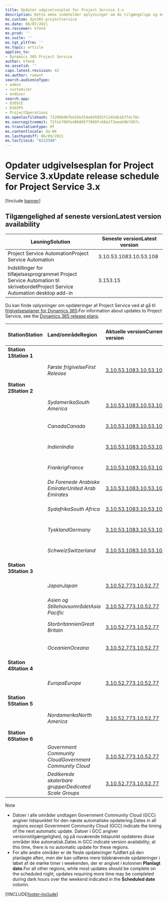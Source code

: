 ```yaml
---
title: Opdater udgivelsesplan for Project Service 3.x
description: Dette emne indeholder oplysninger om de tilgængelige og kommende udgivelser af Dynamics 365 Project Service Automation.
ms.custom: dyn365-projectservice
ms.date: 06/07/2021
ms.reviewer: kfend
ms.prod: ''
ms.suite: ''
ms.tgt_pltfrm: ''
ms.topic: article
applies_to:
- Dynamics 365 Project Service
author: kfend
ms.assetid: ''
caps.latest.revision: 42
ms.author: rumant
search.audienceType:
- admin
- customizer
- enduser
search.app:
- D365CE
- D365PS
- ProjectOperations
ms.openlocfilehash: 73208b06fbd16b354e845855fc2454b167f4c70c
ms.sourcegitcommit: 72fa1f09fe406805f7009fc68e2f3eeeb9b7d5fc
ms.translationtype: HT
ms.contentlocale: da-DK
ms.lasthandoff: 06/09/2021
ms.locfileid: "6213348"
---
```

# <a name="update-release-schedule-for-project-service-3x"></a><span data-ttu-id="3711b-103">Opdater udgivelsesplan for Project Service 3.x</span><span class="sxs-lookup"><span data-stu-id="3711b-103">Update release schedule for Project Service 3.x</span></span>

[!include [banner](../includes/psa-now-project-operations.md)]

## <a name="latest-version-availability"></a><span data-ttu-id="3711b-104">Tilgængelighed af seneste version</span><span class="sxs-lookup"><span data-stu-id="3711b-104">Latest version availability</span></span>

| <span data-ttu-id="3711b-105">Løsning</span><span class="sxs-lookup"><span data-stu-id="3711b-105">Solution</span></span>  | <span data-ttu-id="3711b-106">Seneste version</span><span class="sxs-lookup"><span data-stu-id="3711b-106">Latest version</span></span> |
|-------|----|
| <span data-ttu-id="3711b-107">Project Service Automation</span><span class="sxs-lookup"><span data-stu-id="3711b-107">Project Service Automation</span></span>    | <span data-ttu-id="3711b-108">3.10.53.108</span><span class="sxs-lookup"><span data-stu-id="3711b-108">3.10.53.108</span></span> |
| <span data-ttu-id="3711b-109">Indstillinger for tilføjelsesprogrammet Project Service Automation til skrivebordet</span><span class="sxs-lookup"><span data-stu-id="3711b-109">Project Service Automation desktop add-in</span></span>                | <span data-ttu-id="3711b-110">3.15</span><span class="sxs-lookup"><span data-stu-id="3711b-110">3.15</span></span>          |

<span data-ttu-id="3711b-111">Du kan finde oplysninger om opdateringer af Project Service ved at gå til [frigivelsesplaner for Dynamics 365](/dynamics365/release-plans/).</span><span class="sxs-lookup"><span data-stu-id="3711b-111">For information about updates to Project Service, see the [Dynamics 365 release plans](/dynamics365/release-plans/).</span></span> 

| <span data-ttu-id="3711b-112">Station</span><span class="sxs-lookup"><span data-stu-id="3711b-112">Station</span></span>  | <span data-ttu-id="3711b-113">Land/område</span><span class="sxs-lookup"><span data-stu-id="3711b-113">Region</span></span> | <span data-ttu-id="3711b-114">Aktuelle version</span><span class="sxs-lookup"><span data-stu-id="3711b-114">Current version</span></span> | <span data-ttu-id="3711b-115">Næste version</span><span class="sxs-lookup"><span data-stu-id="3711b-115">Next version</span></span> |  <span data-ttu-id="3711b-116">Planlagt dato</span><span class="sxs-lookup"><span data-stu-id="3711b-116">Scheduled date</span></span>
| :---   | :---   | :---   | :---   |:---   |         
|<span data-ttu-id="3711b-117"><strong>Station 1</strong></span><span class="sxs-lookup"><span data-stu-id="3711b-117"><strong>Station 1</strong></span></span> | |  |  | |
| | <span data-ttu-id="3711b-118"><i>Første frigivelse</i></span><span class="sxs-lookup"><span data-stu-id="3711b-118"><i>First Release</i></span></span> | [<span data-ttu-id="3711b-119">3.10.53.108</span><span class="sxs-lookup"><span data-stu-id="3711b-119">3.10.53.108</span></span>](whats-new-ur-32.md) | <span data-ttu-id="3711b-120">TBD</span><span class="sxs-lookup"><span data-stu-id="3711b-120">TBD</span></span> | <span data-ttu-id="3711b-121">02. juli 2021</span><span class="sxs-lookup"><span data-stu-id="3711b-121">July 02, 2021</span></span>
|<span data-ttu-id="3711b-122"><strong>Station 2</strong></span><span class="sxs-lookup"><span data-stu-id="3711b-122"><strong>Station 2</strong></span></span> | |  |  | |
| | <span data-ttu-id="3711b-123"><i>Sydamerika</i></span><span class="sxs-lookup"><span data-stu-id="3711b-123"><i>South America</i></span></span> | [<span data-ttu-id="3711b-124">3.10.53.108</span><span class="sxs-lookup"><span data-stu-id="3711b-124">3.10.53.108</span></span>](whats-new-ur-32.md) | <span data-ttu-id="3711b-125">TBD</span><span class="sxs-lookup"><span data-stu-id="3711b-125">TBD</span></span> | <span data-ttu-id="3711b-126">09. juli 2021</span><span class="sxs-lookup"><span data-stu-id="3711b-126">July 09, 2021</span></span>
| | <span data-ttu-id="3711b-127"><i>Canada</i></span><span class="sxs-lookup"><span data-stu-id="3711b-127"><i>Canada</i></span></span> | [<span data-ttu-id="3711b-128">3.10.53.108</span><span class="sxs-lookup"><span data-stu-id="3711b-128">3.10.53.108</span></span>](whats-new-ur-32.md) | <span data-ttu-id="3711b-129">TBD</span><span class="sxs-lookup"><span data-stu-id="3711b-129">TBD</span></span> | <span data-ttu-id="3711b-130">09. juli 2021</span><span class="sxs-lookup"><span data-stu-id="3711b-130">July 09, 2021</span></span>
| | <span data-ttu-id="3711b-131"><i>Indien</i></span><span class="sxs-lookup"><span data-stu-id="3711b-131"><i>India</i></span></span> | [<span data-ttu-id="3711b-132">3.10.53.108</span><span class="sxs-lookup"><span data-stu-id="3711b-132">3.10.53.108</span></span>](whats-new-ur-32.md) | <span data-ttu-id="3711b-133">TBD</span><span class="sxs-lookup"><span data-stu-id="3711b-133">TBD</span></span> | <span data-ttu-id="3711b-134">09. juli 2021</span><span class="sxs-lookup"><span data-stu-id="3711b-134">July 09, 2021</span></span>
| | <span data-ttu-id="3711b-135"><i>Frankrig</i></span><span class="sxs-lookup"><span data-stu-id="3711b-135"><i>France</i></span></span> | [<span data-ttu-id="3711b-136">3.10.53.108</span><span class="sxs-lookup"><span data-stu-id="3711b-136">3.10.53.108</span></span>](whats-new-ur-32.md) | <span data-ttu-id="3711b-137">TBD</span><span class="sxs-lookup"><span data-stu-id="3711b-137">TBD</span></span> | <span data-ttu-id="3711b-138">09. juli 2021</span><span class="sxs-lookup"><span data-stu-id="3711b-138">July 09, 2021</span></span>
| | <span data-ttu-id="3711b-139"><i>De Forenede Arabiske Emirater</i></span><span class="sxs-lookup"><span data-stu-id="3711b-139"><i>United Arab Emirates</i></span></span> | [<span data-ttu-id="3711b-140">3.10.53.108</span><span class="sxs-lookup"><span data-stu-id="3711b-140">3.10.53.108</span></span>](whats-new-ur-32.md) | <span data-ttu-id="3711b-141">TBD</span><span class="sxs-lookup"><span data-stu-id="3711b-141">TBD</span></span> | <span data-ttu-id="3711b-142">09. juli 2021</span><span class="sxs-lookup"><span data-stu-id="3711b-142">July 09, 2021</span></span>
| | <span data-ttu-id="3711b-143"><i>Sydafrika</i></span><span class="sxs-lookup"><span data-stu-id="3711b-143"><i>South Africa</i></span></span> | [<span data-ttu-id="3711b-144">3.10.53.108</span><span class="sxs-lookup"><span data-stu-id="3711b-144">3.10.53.108</span></span>](whats-new-ur-32.md) | <span data-ttu-id="3711b-145">TBD</span><span class="sxs-lookup"><span data-stu-id="3711b-145">TBD</span></span> | <span data-ttu-id="3711b-146">09. juli 2021</span><span class="sxs-lookup"><span data-stu-id="3711b-146">July 09, 2021</span></span>
| | <span data-ttu-id="3711b-147"><i>Tyskland</i></span><span class="sxs-lookup"><span data-stu-id="3711b-147"><i>Germany</i></span></span> | [<span data-ttu-id="3711b-148">3.10.53.108</span><span class="sxs-lookup"><span data-stu-id="3711b-148">3.10.53.108</span></span>](whats-new-ur-32.md) | <span data-ttu-id="3711b-149">TBD</span><span class="sxs-lookup"><span data-stu-id="3711b-149">TBD</span></span> | <span data-ttu-id="3711b-150">09. juli 2021</span><span class="sxs-lookup"><span data-stu-id="3711b-150">July 09, 2021</span></span>
| | <span data-ttu-id="3711b-151"><i>Schweiz</i></span><span class="sxs-lookup"><span data-stu-id="3711b-151"><i>Switzerland</i></span></span> | [<span data-ttu-id="3711b-152">3.10.53.108</span><span class="sxs-lookup"><span data-stu-id="3711b-152">3.10.53.108</span></span>](whats-new-ur-32.md) | <span data-ttu-id="3711b-153">TBD</span><span class="sxs-lookup"><span data-stu-id="3711b-153">TBD</span></span> | <span data-ttu-id="3711b-154">09. juli 2021</span><span class="sxs-lookup"><span data-stu-id="3711b-154">July 09, 2021</span></span>
|<span data-ttu-id="3711b-155"><strong>Station 3</strong></span><span class="sxs-lookup"><span data-stu-id="3711b-155"><strong>Station 3</strong></span></span> | |  |  | |
| | <span data-ttu-id="3711b-156"><i>Japan</i></span><span class="sxs-lookup"><span data-stu-id="3711b-156"><i>Japan</i></span></span> | [<span data-ttu-id="3711b-157">3.10.52.77</span><span class="sxs-lookup"><span data-stu-id="3711b-157">3.10.52.77</span></span>](whats-new-ur-31.md) | [<span data-ttu-id="3711b-158">3.10.53.108</span><span class="sxs-lookup"><span data-stu-id="3711b-158">3.10.53.108</span></span>](whats-new-ur-32.md) | <span data-ttu-id="3711b-159">11. juni 2021</span><span class="sxs-lookup"><span data-stu-id="3711b-159">June 11, 2021</span></span>
| | <span data-ttu-id="3711b-160"><i>Asien og Stillehavsområdet</i></span><span class="sxs-lookup"><span data-stu-id="3711b-160"><i>Asia Pacific</i></span></span> | [<span data-ttu-id="3711b-161">3.10.52.77</span><span class="sxs-lookup"><span data-stu-id="3711b-161">3.10.52.77</span></span>](whats-new-ur-31.md) | [<span data-ttu-id="3711b-162">3.10.53.108</span><span class="sxs-lookup"><span data-stu-id="3711b-162">3.10.53.108</span></span>](whats-new-ur-32.md) | <span data-ttu-id="3711b-163">11. juni 2021</span><span class="sxs-lookup"><span data-stu-id="3711b-163">June 11, 2021</span></span>
| | <span data-ttu-id="3711b-164"><i>Storbritannien</i></span><span class="sxs-lookup"><span data-stu-id="3711b-164"><i>Great Britain</i></span></span> | [<span data-ttu-id="3711b-165">3.10.52.77</span><span class="sxs-lookup"><span data-stu-id="3711b-165">3.10.52.77</span></span>](whats-new-ur-31.md) | [<span data-ttu-id="3711b-166">3.10.53.108</span><span class="sxs-lookup"><span data-stu-id="3711b-166">3.10.53.108</span></span>](whats-new-ur-32.md) | <span data-ttu-id="3711b-167">11. juni 2021</span><span class="sxs-lookup"><span data-stu-id="3711b-167">June 11, 2021</span></span>
| | <span data-ttu-id="3711b-168"><i>Oceanien</i></span><span class="sxs-lookup"><span data-stu-id="3711b-168"><i>Oceana</i></span></span> | [<span data-ttu-id="3711b-169">3.10.52.77</span><span class="sxs-lookup"><span data-stu-id="3711b-169">3.10.52.77</span></span>](whats-new-ur-31.md) | [<span data-ttu-id="3711b-170">3.10.53.108</span><span class="sxs-lookup"><span data-stu-id="3711b-170">3.10.53.108</span></span>](whats-new-ur-32.md) | <span data-ttu-id="3711b-171">11. juni 2021</span><span class="sxs-lookup"><span data-stu-id="3711b-171">June 11, 2021</span></span>
|<span data-ttu-id="3711b-172"><strong>Station 4</strong></span><span class="sxs-lookup"><span data-stu-id="3711b-172"><strong>Station 4</strong></span></span> | |  |  | |
| | <span data-ttu-id="3711b-173"><i>Europa</i></span><span class="sxs-lookup"><span data-stu-id="3711b-173"><i>Europe</i></span></span> | [<span data-ttu-id="3711b-174">3.10.52.77</span><span class="sxs-lookup"><span data-stu-id="3711b-174">3.10.52.77</span></span>](whats-new-ur-31.md) | [<span data-ttu-id="3711b-175">3.10.53.108</span><span class="sxs-lookup"><span data-stu-id="3711b-175">3.10.53.108</span></span>](whats-new-ur-32.md) | <span data-ttu-id="3711b-176">18. juni 2021</span><span class="sxs-lookup"><span data-stu-id="3711b-176">June 18, 2021</span></span>
|<span data-ttu-id="3711b-177"><strong>Station 5</strong></span><span class="sxs-lookup"><span data-stu-id="3711b-177"><strong>Station 5</strong></span></span> | |  |  | |
| | <span data-ttu-id="3711b-178"><i>Nordamerika</i></span><span class="sxs-lookup"><span data-stu-id="3711b-178"><i>North America</i></span></span> | [<span data-ttu-id="3711b-179">3.10.52.77</span><span class="sxs-lookup"><span data-stu-id="3711b-179">3.10.52.77</span></span>](whats-new-ur-31.md) | [<span data-ttu-id="3711b-180">3.10.53.108</span><span class="sxs-lookup"><span data-stu-id="3711b-180">3.10.53.108</span></span>](whats-new-ur-32.md) | <span data-ttu-id="3711b-181">25. juni 2021</span><span class="sxs-lookup"><span data-stu-id="3711b-181">June 25, 2021</span></span>
|<span data-ttu-id="3711b-182"><strong>Station 6</strong></span><span class="sxs-lookup"><span data-stu-id="3711b-182"><strong>Station 6</strong></span></span> | |  |  | |
| | <span data-ttu-id="3711b-183"><i>Government Community Cloud</i></span><span class="sxs-lookup"><span data-stu-id="3711b-183"><i>Government Community Cloud</i></span></span> | [<span data-ttu-id="3711b-184">3.10.52.77</span><span class="sxs-lookup"><span data-stu-id="3711b-184">3.10.52.77</span></span>](whats-new-ur-31.md) | [<span data-ttu-id="3711b-185">3.10.53.108</span><span class="sxs-lookup"><span data-stu-id="3711b-185">3.10.53.108</span></span>](whats-new-ur-32.md) | <span data-ttu-id="3711b-186">25. juni 2021</span><span class="sxs-lookup"><span data-stu-id="3711b-186">June 25, 2021</span></span>
| | <span data-ttu-id="3711b-187"><i>Dedikerede skalerbare grupper</i></span><span class="sxs-lookup"><span data-stu-id="3711b-187"><i>Dedicated Scale Groups</i></span></span> | [<span data-ttu-id="3711b-188">3.10.52.77</span><span class="sxs-lookup"><span data-stu-id="3711b-188">3.10.52.77</span></span>](whats-new-ur-31.md) | [<span data-ttu-id="3711b-189">3.10.53.108</span><span class="sxs-lookup"><span data-stu-id="3711b-189">3.10.53.108</span></span>](whats-new-ur-32.md) | <span data-ttu-id="3711b-190">02. juli 2021</span><span class="sxs-lookup"><span data-stu-id="3711b-190">July 02, 2021</span></span>

>[!Note]
> - <span data-ttu-id="3711b-191">Datoer i alle områder undtagen Government Community Cloud (GCC) angiver tidspunktet for den næste automatiske opdatering.</span><span class="sxs-lookup"><span data-stu-id="3711b-191">Dates in all regions except Government Community Cloud (GCC) indicate the timing of the next automatic update.</span></span> <span data-ttu-id="3711b-192">Datoer i GCC angiver versionstilgængelighed, og på nuværende tidspunkt opdateres disse områder ikke automatisk.</span><span class="sxs-lookup"><span data-stu-id="3711b-192">Dates in GCC indicate version availability; at this time, there is no automatic update for these regions.</span></span>
> - <span data-ttu-id="3711b-193">For alle andre områder er de fleste opdateringer fuldført på den planlagte aften, men der kan udføres mere tidskrævende opdateringer i løbet af de mørke timer i weekenden, der er angivet i kolonnen **Planlagt dato**.</span><span class="sxs-lookup"><span data-stu-id="3711b-193">For all other regions, while most updates should be complete on the scheduled night, updates requiring more time may be completed during dark hours over the weekend indicated in the **Scheduled date** column.</span></span>


[!INCLUDE[footer-include](../includes/footer-banner.md)]
